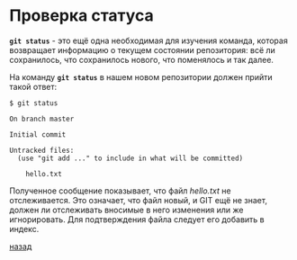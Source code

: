 # Проверка статуса

**`git status`** - это ещё одна необходимая для изучения команда, которая возвращает информацию о текущем состоянии репозитория: всё ли сохранилось, что сохранилось нового, что поменялось и так далее.

На команду **`git status`** в нашем новом репозитории должен прийти такой ответ:

```text
$ git status

On branch master

Initial commit

Untracked files:
  (use "git add ..." to include in what will be committed)

    hello.txt
```

Полученное сообщение показывает, что файл *hello.txt* не отслеживается. Это означает, что файл новый, и GIT ещё не знает, должен ли отслеживать вносимые в него изменения или же игнорировать. Для подтверждения файла следует его добавить в индекс.

[назад](readme.md)
